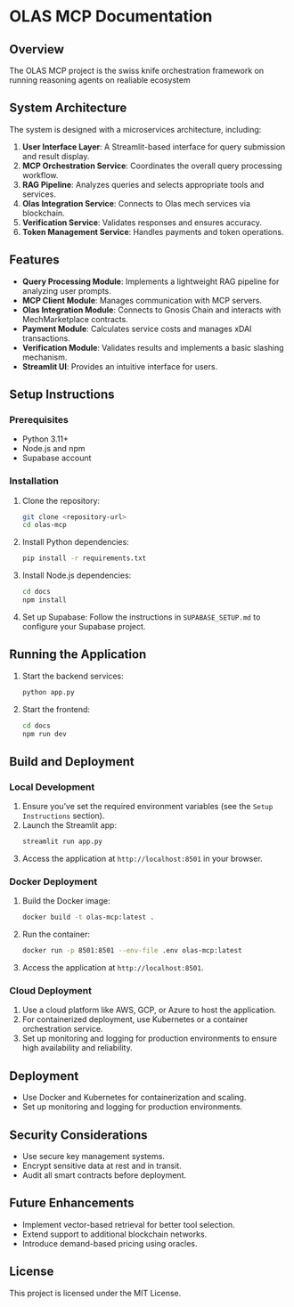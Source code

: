 # OLAS MCP Documentation

## Overview
The OLAS MCP project is the swiss knife orchestration framework on running reasoning agents on realiable ecosystem 
## System Architecture
The system is designed with a microservices architecture, including:
1. **User Interface Layer**: A Streamlit-based interface for query submission and result display.
2. **MCP Orchestration Service**: Coordinates the overall query processing workflow.
3. **RAG Pipeline**: Analyzes queries and selects appropriate tools and services.
4. **Olas Integration Service**: Connects to Olas mech services via blockchain.
5. **Verification Service**: Validates responses and ensures accuracy.
6. **Token Management Service**: Handles payments and token operations.

## Features
- **Query Processing Module**: Implements a lightweight RAG pipeline for analyzing user prompts.
- **MCP Client Module**: Manages communication with MCP servers.
- **Olas Integration Module**: Connects to Gnosis Chain and interacts with MechMarketplace contracts.
- **Payment Module**: Calculates service costs and manages xDAI transactions.
- **Verification Module**: Validates results and implements a basic slashing mechanism.
- **Streamlit UI**: Provides an intuitive interface for users.

## Setup Instructions
### Prerequisites
- Python 3.11+
- Node.js and npm
- Supabase account

### Installation
1. Clone the repository:
   ```bash
   git clone <repository-url>
   cd olas-mcp
   ```
2. Install Python dependencies:
   ```bash
   pip install -r requirements.txt
   ```
3. Install Node.js dependencies:
   ```bash
   cd docs
   npm install
   ```
4. Set up Supabase:
   Follow the instructions in `SUPABASE_SETUP.md` to configure your Supabase project.

## Running the Application
1. Start the backend services:
   ```bash
   python app.py
   ```
2. Start the frontend:
   ```bash
   cd docs
   npm run dev
   ```

## Build and Deployment

### Local Development
1. Ensure you’ve set the required environment variables (see the `Setup Instructions` section).
2. Launch the Streamlit app:
   ```bash
   streamlit run app.py
   ```
3. Access the application at `http://localhost:8501` in your browser.

### Docker Deployment
1. Build the Docker image:
   ```bash
   docker build -t olas-mcp:latest .
   ```
2. Run the container:
   ```bash
   docker run -p 8501:8501 --env-file .env olas-mcp:latest
   ```
3. Access the application at `http://localhost:8501`.

### Cloud Deployment
1. Use a cloud platform like AWS, GCP, or Azure to host the application.
2. For containerized deployment, use Kubernetes or a container orchestration service.
3. Set up monitoring and logging for production environments to ensure high availability and reliability.

## Deployment
- Use Docker and Kubernetes for containerization and scaling.
- Set up monitoring and logging for production environments.

## Security Considerations
- Use secure key management systems.
- Encrypt sensitive data at rest and in transit.
- Audit all smart contracts before deployment.

## Future Enhancements
- Implement vector-based retrieval for better tool selection.
- Extend support to additional blockchain networks.
- Introduce demand-based pricing using oracles.

## License
This project is licensed under the MIT License.